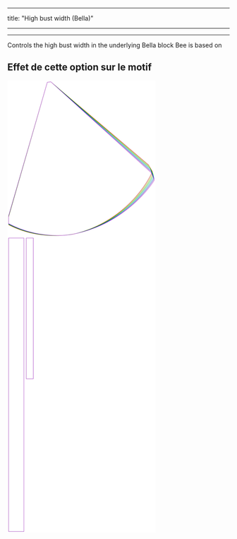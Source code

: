 - - -
title: "High bust width (Bella)"
- - -

---

Controls the high bust width in the underlying Bella block Bee is based on

## Effet de cette option sur le motif

![Cette image montre l'effet de cette option en superposant plusieurs variantes qui ont une valeur différente pour cette option](bee_highbustwidth_sample.svg "Effet de cette option sur le motif")

